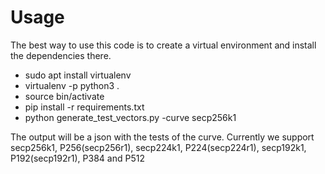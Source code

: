 # Usage

The best way to use this code is to create a virtual environment and install the dependencies there.

- sudo apt install virtualenv
- virtualenv -p python3 .
- source bin/activate
- pip install -r requirements.txt
- python generate_test_vectors.py -curve secp256k1

 The output will be a json with the tests of the curve. Currently we support secp256k1, P256(secp256r1), secp224k1, P224(secp224r1), secp192k1, P192(secp192r1), P384 and P512

